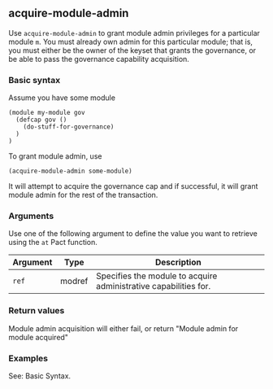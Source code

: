 ## acquire-module-admin

Use `acquire-module-admin` to grant module admin privileges for a particular module `m`. You must already own admin for this particular module; that is, you must either be the owner of the keyset that grants the governance, or be able to pass the governance capability acquisition.

### Basic syntax

Assume you have some module
```pact
(module my-module gov
  (defcap gov ()
    (do-stuff-for-governance)
  )
)
```

To grant module admin, use

```pact
(acquire-module-admin some-module)
```

It will attempt to acquire the governance cap and if successful, it will grant module admin for the rest of the transaction.

### Arguments

Use one of the following argument to define the value you want to retrieve using the `at` Pact function.

| Argument | Type | Description
| -------- | ---- | -----------
| `ref` | modref | Specifies the module to acquire administrative capabilities for.

### Return values

Module admin acquisition will either fail, or return "Module admin for module <my-module> acquired"

### Examples

See: Basic Syntax.
